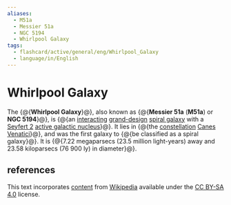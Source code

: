 ```yaml
---
aliases:
  - M51a
  - Messier 51a
  - NGC 5194
  - Whirlpool Galaxy
tags:
  - flashcard/active/general/eng/Whirlpool_Galaxy
  - language/in/English
---
```


# Whirlpool Galaxy

The {@{__Whirlpool Galaxy__}@}, also known as {@{__Messier 51a__ (__M51a__) or __NGC 5194__}@}, is {@{an [interacting](interacting%20galaxy.md) [grand-design](grand%20design%20spiral%20galaxy.md) [spiral galaxy](spiral%20galaxy.md) with a [Seyfert 2](seyfert%20galaxy.md) [active galactic nucleus](active%20galactic%20nucleus.md)}@}. It lies in {@{the [constellation](constellation.md) [Canes Venatici](Canes%20Venatici.md)}@}, and was the first galaxy to {@{be classified as a spiral galaxy}@}. It is {@{7.22 megaparsecs (23.5 million light-years) away and 23.58 kiloparsecs (76&nbsp;900 ly) in diameter}@}. <!--SR:!2027-06-20,791,330!2027-04-16,549,210!2026-01-31,332,250!2026-03-29,346,230!2027-10-02,813,290!2026-03-06,155,150-->

## references

This text incorporates [content](https://en.wikipedia.org/wiki/Whirlpool_Galaxy) from [Wikipedia](Wikipedia.md) available under the [CC BY-SA 4.0](https://creativecommons.org/licenses/by-sa/4.0/) license.
